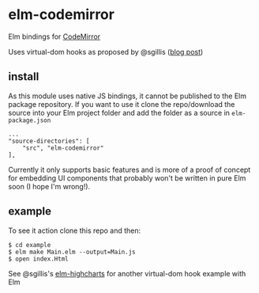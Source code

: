 # elm-codemirror

Elm bindings for [CodeMirror](https://codemirror.net/)

Uses virtual-dom hooks as proposed by @sgillis ([blog post](http://sgillis.github.io/posts/2016-03-25-highcharts-integration-in-elm.html))


## install
As this module uses native JS bindings, it cannot be published to the Elm package repository. If you want to use it clone the repo/download the source into your Elm project folder and add the folder as a source in `elm-package.json`

```
...
"source-directories": [
    "src", "elm-codemirror"
],

```

Currently it only supports basic features and is more of a proof of concept for embedding UI components that probably won't be written in pure Elm soon (I hope I'm wrong!).


## example
To see it action clone this repo and then:
```
$ cd example
$ elm make Main.elm --output=Main.js
$ open index.Html
```


See @sgillis's [elm-highcharts](https://github.com/sgillis/elm-highcharts) for another virtual-dom hook example with Elm
